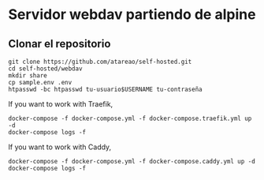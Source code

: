 # Servidor webdav partiendo de alpine

##  Clonar el repositorio

```
git clone https://github.com/atareao/self-hosted.git
cd self-hosted/webdav
mkdir share
cp sample.env .env
htpasswd -bc htpasswd tu-usuario$USERNAME tu-contraseña
```

If you want to work with Traefik,

```
docker-compose -f docker-compose.yml -f docker-compose.traefik.yml up -d
docker-compose logs -f
```

If you want to work with Caddy,

```
docker-compose -f docker-compose.yml -f docker-compose.caddy.yml up -d
docker-compose logs -f
```
